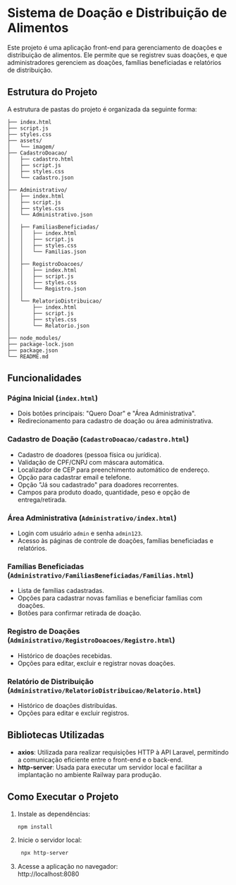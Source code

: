 # Sistema de Doação e Distribuição de Alimentos

Este projeto é uma aplicação front-end para gerenciamento de doações e distribuição de alimentos. Ele permite que se registrev  suas doações, e que administradores gerenciem as doações, famílias beneficiadas e relatórios de distribuição.


## Estrutura do Projeto
A estrutura de pastas do projeto é organizada da seguinte forma:

```
├── index.html
├── script.js
├── styles.css
├── assets/
│   └── imagem/
├── CadastroDoacao/
│   ├── cadastro.html
│   ├── script.js
│   ├── styles.css
│   └── cadastro.json
│
├── Administrativo/
│   ├── index.html
│   ├── script.js
│   ├── styles.css
│   └── Administrativo.json
│
│   ├── FamiliasBeneficiadas/
│   │   ├── index.html
│   │   ├── script.js
│   │   ├── styles.css
│   │   └── Familias.json
│   │
│   ├── RegistroDoacoes/
│   │   ├── index.html
│   │   ├── script.js
│   │   ├── styles.css
│   │   └── Registro.json
│   │
│   └── RelatorioDistribuicao/
│       ├── index.html
│       ├── script.js
│       ├── styles.css
│       └── Relatorio.json
│
├── node_modules/
├── package-lock.json
├── package.json
└── README.md
```

## Funcionalidades

### Página Inicial (`index.html`)
- Dois botões principais: "Quero Doar" e "Área Administrativa".
- Redirecionamento para cadastro de doação ou área administrativa.

### Cadastro de Doação (`CadastroDoacao/cadastro.html`)
- Cadastro de doadores (pessoa física ou jurídica).
- Validação de CPF/CNPJ com máscara automática.
- Localizador de CEP para preenchimento automático de endereço.
- Opção para cadastrar email e telefone.
- Opção "Já sou cadastrado" para doadores recorrentes.
- Campos para produto doado, quantidade, peso e opção de entrega/retirada.

### Área Administrativa (`Administrativo/index.html`)
- Login com usuário `admin` e senha `admin123`.
- Acesso às páginas de controle de doações, famílias beneficiadas e relatórios.

### Famílias Beneficiadas (`Administrativo/FamiliasBeneficiadas/Familias.html`)
- Lista de famílias cadastradas.
- Opções para cadastrar novas famílias e beneficiar famílias com doações.
- Botões para confirmar retirada de doação.

### Registro de Doações (`Administrativo/RegistroDoacoes/Registro.html`)
- Histórico de doações recebidas.
- Opções para editar, excluir e registrar novas doações.

### Relatório de Distribuição (`Administrativo/RelatorioDistribuicao/Relatorio.html`)
- Histórico de doações distribuídas.
- Opções para editar e excluir registros.

## Bibliotecas Utilizadas

- **axios**: Utilizada para realizar requisições HTTP à API Laravel, permitindo a comunicação eficiente entre o front-end e o back-end.
- **http-server**: Usada para executar um servidor local e facilitar a implantação no ambiente Railway para produção.

## Como Executar o Projeto

1. Instale as dependências:
   ```bash
   npm install
2. Inicie o servidor local:
   ```bash
    npx http-server
3. Acesse a aplicação no navegador:
    <br>http://localhost:8080